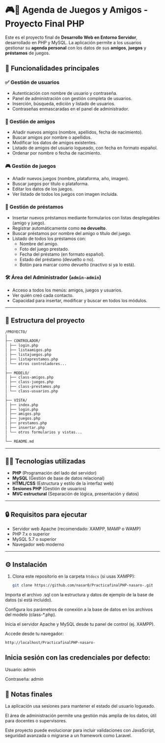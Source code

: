 # 🎮📒 Agenda de Juegos y Amigos - Proyecto Final PHP

Este es el proyecto final de **Desarrollo Web en Entorno Servidor**, desarrollado en PHP y MySQL. La aplicación permite a los usuarios gestionar su **agenda personal** con los datos de sus **amigos**, **juegos** y **préstamos** de juegos.

## 🚀 Funcionalidades principales

### ✅ Gestión de usuarios
- Autenticación con nombre de usuario y contraseña.
- Panel de administración con gestión completa de usuarios.
- Inserción, búsqueda, edición y listado de usuarios.
- Contraseñas enmascaradas en el panel de administrador.

### 👥 Gestión de amigos
- Añadir nuevos amigos (nombre, apellidos, fecha de nacimiento).
- Buscar amigos por nombre o apellidos.
- Modificar los datos de amigos existentes.
- Listado de amigos del usuario logueado, con fecha en formato español.
- Ordenar por nombre o fecha de nacimiento.

### 🎮 Gestión de juegos
- Añadir nuevos juegos (nombre, plataforma, año, imagen).
- Buscar juegos por título o plataforma.
- Editar los datos de los juegos.
- Ver listado de todos los juegos con imagen incluida.

### 🔁 Gestión de préstamos
- Insertar nuevos préstamos mediante formularios con listas desplegables (amigo y juego).
- Registrar automáticamente como **no devuelto**.
- Buscar préstamos por nombre del amigo o título del juego.
- Listado de todos los préstamos con:
  - Nombre del amigo.
  - Foto del juego prestado.
  - Fecha del préstamo (en formato español).
  - Estado del préstamo (devuelto o no).
  - Botón para marcar como devuelto (inactivo si ya lo está).

### 🛠️ Área del Administrador (`admin-admin`)
- Acceso a todos los menús: amigos, juegos y usuarios.
- Ver quién creó cada contacto.
- Capacidad para insertar, modificar y buscar en todos los módulos.

---

## 📂 Estructura del proyecto
 ```bash
/PROYECTO/
│
├── CONTROLADOR/
│ ├── login.php
│ ├── listaamigos.php
│ ├── listajuegos.php
│ ├── listaprestamos.php
│ └── otros controladores...
│
├── MODELO/
│ ├── class-amigos.php
│ ├── class-juegos.php
│ ├── class-prestamos.php
│ └── class-usuarios.php
│
├── VISTA/
│ ├── index.php
│ ├── login.php
│ ├── amigos.php
│ ├── juegos.php
│ ├── prestamos.php
│ ├── insertar.php
│ └── otros formularios y vistas...
│
└── README.md
 ```
---

## 🧑‍💻 Tecnologías utilizadas

- **PHP** (Programación del lado del servidor)
- **MySQL** (Gestión de base de datos relacional)
- **HTML/CSS** (Estructura y estilo de la interfaz web)
- **Sesiones PHP** (Gestión de usuarios)
- **MVC estructural** (Separación de lógica, presentación y datos)

---

## 🔒 Requisitos para ejecutar

- Servidor web Apache (recomendado: XAMPP, MAMP o WAMP)
- PHP 7.x o superior
- MySQL 5.7 o superior
- Navegador web moderno

---

## ⚙️ Instalación

1. Clona este repositorio en la carpeta `htdocs` (si usas XAMPP):

   ```bash
   git clone https://github.com/nasar0/PracticafinalPHP-nasaro-.git
Importa el archivo .sql con la estructura y datos de ejemplo de la base de datos (si está incluido).

Configura los parámetros de conexión a la base de datos en los archivos del modelo (class-*.php).

Inicia el servidor Apache y MySQL desde tu panel de control (ej. XAMPP).

Accede desde tu navegador:

 ```arduino
http://localhost/PracticafinalPHP-nasaro-
 ```
## Inicia sesión con las credenciales por defecto:

Usuario: admin

Contraseña: admin

## 📝 Notas finales
La aplicación usa sesiones para mantener el estado del usuario logueado.

El área de administración permite una gestión más amplia de los datos, útil para docentes o supervisores.

Este proyecto puede evolucionar para incluir validaciones con JavaScript, seguridad avanzada o migrarse a un framework como Laravel.

